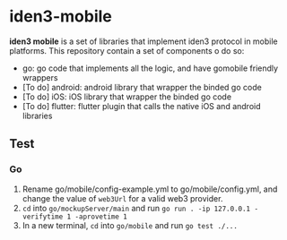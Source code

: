# iden3-mobile
**iden3 mobile** is a set of libraries that implement iden3 protocol in mobile platforms. This repository contain a set of components o do so:
* go: go code that implements all the logic, and have gomobile friendly wrappers
* [To do] android: android library that wrapper the binded go code
* [To do] iOS: iOS library that wrapper the binded go code
* [To do] flutter: flutter plugin that calls the native iOS and android libraries


## Test
### Go
1. Rename go/mobile/config-example.yml to go/mobile/config.yml, and change the value of `web3Url` for a valid web3 provider.
2. `cd` into `go/mockupServer/main` and run `go run . -ip 127.0.0.1 -verifytime 1 -aprovetime 1`
3. In a new terminal, `cd` into `go/mobile` and run `go test ./...`
